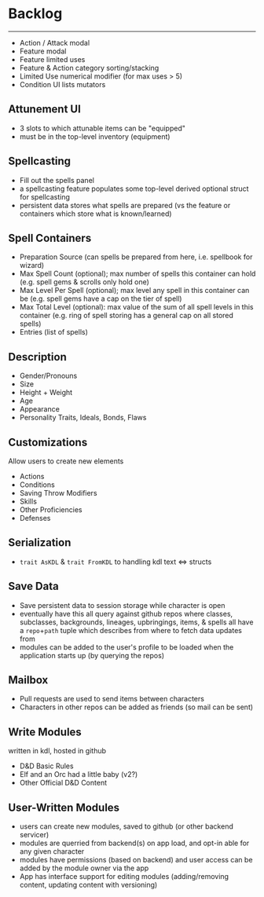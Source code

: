 # Backlog
-----

- Action / Attack modal
- Feature modal
- Feature limited uses
- Feature & Action category sorting/stacking
- Limited Use numerical modifier (for max uses > 5)
- Condition UI lists mutators

## Attunement UI
- 3 slots to which attunable items can be "equipped"
- must be in the top-level inventory (equipment)

## Spellcasting
- Fill out the spells panel
- a spellcasting feature populates some top-level derived optional struct for spellcasting
- persistent data stores what spells are prepared (vs the feature or containers which store what is known/learned)

## Spell Containers
- Preparation Source (can spells be prepared from here, i.e. spellbook for wizard)
- Max Spell Count (optional); max number of spells this container can hold (e.g. spell gems & scrolls only hold one)
- Max Level Per Spell (optional); max level any spell in this container can be (e.g. spell gems have a cap on the tier of spell)
- Max Total Level (optional): max value of the sum of all spell levels in this container (e.g. ring of spell storing has a general cap on all stored spells)
- Entries (list of spells)

## Description
- Gender/Pronouns
- Size
- Height + Weight
- Age
- Appearance
- Personality Traits, Ideals, Bonds, Flaws

## Customizations
Allow users to create new elements
- Actions
- Conditions
- Saving Throw Modifiers
- Skills
- Other Proficiencies
- Defenses

## Serialization
- `trait AsKDL` & `trait FromKDL` to handling kdl text <=> structs

## Save Data
- Save persistent data to session storage while character is open
- eventually have this all query against github repos where classes, subclasses, backgrounds, lineages, upbringings, items, & spells all have a `repo`+`path` tuple which describes from where to fetch data updates from
- modules can be added to the user's profile to be loaded when the application starts up (by querying the repos)

## Mailbox
- Pull requests are used to send items between characters
- Characters in other repos can be added as friends (so mail can be sent)

## Write Modules
written in kdl, hosted in github
- D&D Basic Rules
- Elf and an Orc had a little baby (v2?)
- Other Official D&D Content

## User-Written Modules
- users can create new modules, saved to github (or other backend servicer)
- modules are querried from backend(s) on app load, and opt-in able for any given character
- modules have permissions (based on backend) and user access can be added by the module owner via the app
- App has interface support for editing modules (adding/removing content, updating content with versioning)
